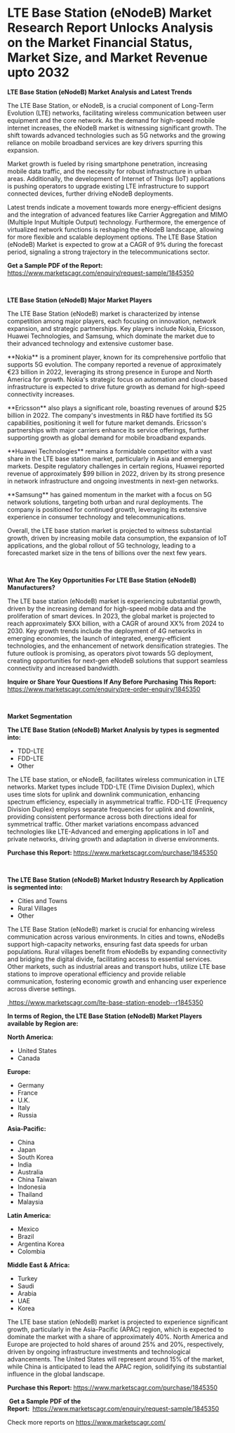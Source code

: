 <p><h1>LTE Base Station (eNodeB) Market Research Report Unlocks Analysis on the Market Financial Status, Market Size, and Market Revenue upto 2032</h1></p><p><strong>LTE Base Station (eNodeB) Market Analysis and Latest Trends</strong></p>
<p><p>The LTE Base Station, or eNodeB, is a crucial component of Long-Term Evolution (LTE) networks, facilitating wireless communication between user equipment and the core network. As the demand for high-speed mobile internet increases, the eNodeB market is witnessing significant growth. The shift towards advanced technologies such as 5G networks and the growing reliance on mobile broadband services are key drivers spurring this expansion.</p><p>Market growth is fueled by rising smartphone penetration, increasing mobile data traffic, and the necessity for robust infrastructure in urban areas. Additionally, the development of Internet of Things (IoT) applications is pushing operators to upgrade existing LTE infrastructure to support connected devices, further driving eNodeB deployments. </p><p>Latest trends indicate a movement towards more energy-efficient designs and the integration of advanced features like Carrier Aggregation and MIMO (Multiple Input Multiple Output) technology. Furthermore, the emergence of virtualized network functions is reshaping the eNodeB landscape, allowing for more flexible and scalable deployment options. The LTE Base Station (eNodeB) Market is expected to grow at a CAGR of 9% during the forecast period, signaling a strong trajectory in the telecommunications sector.</p></p>
<p><strong>Get a Sample PDF of the Report:&nbsp;</strong> <a href="https://www.marketscagr.com/enquiry/request-sample/1845350?utm_campaign=3039&utm_medium=2&utm_source=Github&utm_content=ia&utm_term=08042025&utm_id=lte-base-station-enodeb">https://www.marketscagr.com/enquiry/request-sample/1845350</a></p>
<p>&nbsp;</p>
<p><strong>LTE Base Station (eNodeB) Major Market Players</strong></p>
<p><p>The LTE Base Station (eNodeB) market is characterized by intense competition among major players, each focusing on innovation, network expansion, and strategic partnerships. Key players include Nokia, Ericsson, Huawei Technologies, and Samsung, which dominate the market due to their advanced technology and extensive customer base.</p><p>**Nokia** is a prominent player, known for its comprehensive portfolio that supports 5G evolution. The company reported a revenue of approximately €23 billion in 2022, leveraging its strong presence in Europe and North America for growth. Nokia's strategic focus on automation and cloud-based infrastructure is expected to drive future growth as demand for high-speed connectivity increases.</p><p>**Ericsson** also plays a significant role, boasting revenues of around $25 billion in 2022. The company's investments in R&D have fortified its 5G capabilities, positioning it well for future market demands. Ericsson's partnerships with major carriers enhance its service offerings, further supporting growth as global demand for mobile broadband expands.</p><p>**Huawei Technologies** remains a formidable competitor with a vast share in the LTE base station market, particularly in Asia and emerging markets. Despite regulatory challenges in certain regions, Huawei reported revenue of approximately $99 billion in 2022, driven by its strong presence in network infrastructure and ongoing investments in next-gen networks.</p><p>**Samsung** has gained momentum in the market with a focus on 5G network solutions, targeting both urban and rural deployments. The company is positioned for continued growth, leveraging its extensive experience in consumer technology and telecommunications.</p><p>Overall, the LTE base station market is projected to witness substantial growth, driven by increasing mobile data consumption, the expansion of IoT applications, and the global rollout of 5G technology, leading to a forecasted market size in the tens of billions over the next few years.</p></p>
<p>&nbsp;</p>
<p><strong>What Are The Key Opportunities For LTE Base Station (eNodeB) Manufacturers?</strong></p>
<p><p>The LTE base station (eNodeB) market is experiencing substantial growth, driven by the increasing demand for high-speed mobile data and the proliferation of smart devices. In 2023, the global market is projected to reach approximately $XX billion, with a CAGR of around XX% from 2024 to 2030. Key growth trends include the deployment of 4G networks in emerging economies, the launch of integrated, energy-efficient technologies, and the enhancement of network densification strategies. The future outlook is promising, as operators pivot towards 5G deployment, creating opportunities for next-gen eNodeB solutions that support seamless connectivity and increased bandwidth.</p></p>
<p><strong>Inquire or Share Your Questions If Any Before Purchasing This Report:</strong> <a href="https://www.marketscagr.com/enquiry/pre-order-enquiry/1845350?utm_campaign=3039&utm_medium=2&utm_source=Github&utm_content=ia&utm_term=08042025&utm_id=lte-base-station-enodeb">https://www.marketscagr.com/enquiry/pre-order-enquiry/1845350</a></p>
<p>&nbsp;</p>
<p><strong>Market Segmentation</strong></p>
<p><strong>The LTE Base Station (eNodeB) Market Analysis by types is segmented into:</strong></p>
<p><ul><li>TDD-LTE</li><li>FDD-LTE</li><li>Other</li></ul></p>
<p><p>The LTE base station, or eNodeB, facilitates wireless communication in LTE networks. Market types include TDD-LTE (Time Division Duplex), which uses time slots for uplink and downlink communication, enhancing spectrum efficiency, especially in asymmetrical traffic. FDD-LTE (Frequency Division Duplex) employs separate frequencies for uplink and downlink, providing consistent performance across both directions ideal for symmetrical traffic. Other market variations encompass advanced technologies like LTE-Advanced and emerging applications in IoT and private networks, driving growth and adaptation in diverse environments.</p></p>
<p><strong>Purchase this Report:&nbsp;</strong><a href="https://www.marketscagr.com/purchase/1845350?utm_campaign=3039&utm_medium=2&utm_source=Github&utm_content=ia&utm_term=08042025&utm_id=lte-base-station-enodeb">https://www.marketscagr.com/purchase/1845350</a></p>
<p>&nbsp;</p>
<p><strong>The LTE Base Station (eNodeB) Market Industry Research by Application is segmented into:</strong></p>
<p><ul><li>Cities and Towns</li><li>Rural Villages</li><li>Other</li></ul></p>
<p><p>The LTE Base Station (eNodeB) market is crucial for enhancing wireless communication across various environments. In cities and towns, eNodeBs support high-capacity networks, ensuring fast data speeds for urban populations. Rural villages benefit from eNodeBs by expanding connectivity and bridging the digital divide, facilitating access to essential services. Other markets, such as industrial areas and transport hubs, utilize LTE base stations to improve operational efficiency and provide reliable communication, fostering economic growth and enhancing user experience across diverse settings.</p></p>
<p><a href="https://www.marketscagr.com/lte-base-station-enodeb--r1845350?utm_campaign=3039&utm_medium=2&utm_source=Github&utm_content=ia&utm_term=08042025&utm_id=lte-base-station-enodeb">&nbsp;https://www.marketscagr.com/lte-base-station-enodeb--r1845350</a></p>
<p><strong>In terms of Region, the LTE Base Station (eNodeB) Market Players available by Region are:</strong></p>
<p>
    <p> <strong> North America: </strong>
        <ul>
            <li>United States</li>
            <li>Canada</li>
        </ul>
        </p> 
    <p> <strong> Europe: </strong>
        <ul>
            <li>Germany</li>
            <li>France</li>
            <li>U.K.</li>
            <li>Italy</li>
            <li>Russia</li>
        </ul>
        </p> 
    <p> <strong> Asia-Pacific: </strong>
        <ul>
            <li>China</li>
            <li>Japan</li>
            <li>South Korea</li>
            <li>India</li>
            <li>Australia</li>
            <li>China Taiwan</li>
            <li>Indonesia</li>
            <li>Thailand</li>
            <li>Malaysia</li>
        </ul>
        </p> 
    <p> <strong> Latin America: </strong>
        <ul>
            <li>Mexico</li>
            <li>Brazil</li>
            <li>Argentina Korea</li>
            <li>Colombia</li>
        </ul>
        </p> 
    <p> <strong> Middle East & Africa: </strong>
        <ul>
            <li>Turkey</li>
            <li>Saudi</li>
            <li>Arabia</li>
            <li>UAE</li>
            <li>Korea</li>
        </ul>
    </p>
    </p>
<p><p>The LTE base station (eNodeB) market is projected to experience significant growth, particularly in the Asia-Pacific (APAC) region, which is expected to dominate the market with a share of approximately 40%. North America and Europe are projected to hold shares of around 25% and 20%, respectively, driven by ongoing infrastructure investments and technological advancements. The United States will represent around 15% of the market, while China is anticipated to lead the APAC region, solidifying its substantial influence in the global landscape.</p></p>
<p><strong>Purchase this Report: </strong><a href="https://www.marketscagr.com/purchase/1845350?utm_campaign=3039&utm_medium=2&utm_source=Github&utm_content=ia&utm_term=08042025&utm_id=lte-base-station-enodeb">https://www.marketscagr.com/purchase/1845350</a></p>
<p>&nbsp;<strong>Get a Sample PDF of the Report:&nbsp;&nbsp;</strong><a href="https://www.marketscagr.com/enquiry/request-sample/1845350?utm_campaign=3039&utm_medium=2&utm_source=Github&utm_content=ia&utm_term=08042025&utm_id=lte-base-station-enodeb">https://www.marketscagr.com/enquiry/request-sample/1845350</a></p>
<p><strong></strong></p>
<p>Check more reports on <a href="https://www.marketscagr.com/?utm_campaign=3039&utm_medium=2&utm_source=Github&utm_content=ia&utm_term=08042025&utm_id=lte-base-station-enodeb">https://www.marketscagr.com/</a></p>